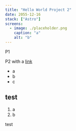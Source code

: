 ```yaml
---
title: "Hello World Project 2"
date: 2055-12-16
stack: ["Astro"]
screens:
  - image: ./placeholder.png
    caption: "a"
    alt: "b"
---
```


P1

P2 with a [link](//google.com)

- a
- b
- c

## test

1. a
2. b

test